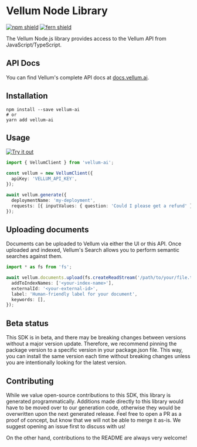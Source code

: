# Vellum Node Library

[![npm shield](https://img.shields.io/npm/v/vellum-ai)](https://www.npmjs.com/package/vellum-ai)
[![fern shield](https://img.shields.io/badge/%F0%9F%8C%BF-SDK%20generated%20by%20Fern-brightgreen)](https://buildwithfern.com/?utm_source=vellum-ai/vellum-client-node/readme)

The Vellum Node.js library provides access to the Vellum API from JavaScript/TypeScript.

## API Docs
You can find Vellum's complete API docs at [docs.vellum.ai](https://docs.vellum.ai).


## Installation

```
npm install --save vellum-ai
# or
yarn add vellum-ai
```

## Usage

[![Try it out](https://developer.stackblitz.com/img/open_in_stackblitz.svg)](https://stackblitz.com/edit/typescript-example-using-sdk-built-with-fern-xbs4jx?file=app.ts)

```typescript
import { VellumClient } from 'vellum-ai';

const vellum = new VellumClient({
  apiKey: 'VELLUM_API_KEY',
});

await vellum.generate({
  deploymentName: 'my-deployment',
  requests: [{ inputValues: { question: 'Could I please get a refund' } }],
});

```

## Uploading documents

Documents can be uploaded to Vellum via either the UI or this API. Once uploaded and indexed, Vellum's Search allows you to perform semantic searches against them.

```typescript
import * as fs from 'fs';

await vellum.documents.upload(fs.createReadStream('/path/to/your/file.txt'), {
  addToIndexNames: ['<your-index-name>'],
  externalId: '<your-external-id>',
  label: 'Human-friendly label for your document',
  keywords: [],
});
```

## Beta status

This SDK is in beta, and there may be breaking changes between versions without a major version update. Therefore, we recommend pinning the package version to a specific version in your package.json file. This way, you can install the same version each time without breaking changes unless you are intentionally looking for the latest version.

## Contributing

While we value open-source contributions to this SDK, this library is generated programmatically. Additions made directly to this library would have to be moved over to our generation code, otherwise they would be overwritten upon the next generated release. Feel free to open a PR as a proof of concept, but know that we will not be able to merge it as-is. We suggest opening an issue first to discuss with us!

On the other hand, contributions to the README are always very welcome!
